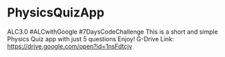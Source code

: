 # PhysicsQuizApp
ALC3.0
#ALCwithGoogle
#7DaysCodeChallenge
This is a short and simple Physics Quiz app with just 5 questions
Enjoy!
G-Drive Link: https://drive.google.com/open?id=1nsFdtcjv
